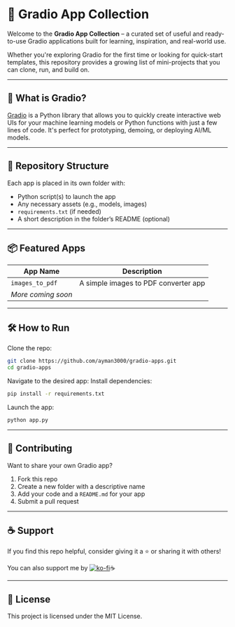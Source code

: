 # 🌟 Gradio App Collection

Welcome to the **Gradio App Collection** – a curated set of useful and ready-to-use Gradio applications built for learning, inspiration, and real-world use.

Whether you're exploring Gradio for the first time or looking for quick-start templates, this repository provides a growing list of mini-projects that you can clone, run, and build on.

---

## 🚀 What is Gradio?

[Gradio](https://www.gradio.app/) is a Python library that allows you to quickly create interactive web UIs for your machine learning models or Python functions with just a few lines of code. It's perfect for prototyping, demoing, or deploying AI/ML models.

---

## 📂 Repository Structure

Each app is placed in its own folder with:

* Python script(s) to launch the app
* Any necessary assets (e.g., models, images)
* `requirements.txt` (if needed)
* A short description in the folder’s README (optional)

---

## 📦 Featured Apps

| App Name           | Description                                    |
| ------------------ | ---------------------------------------------- |
| `images_to_pdf`     | A simple images to PDF converter app  |
| *More coming soon* |                                                |

---

## 🛠️ How to Run

Clone the repo:

```bash
git clone https://github.com/ayman3000/gradio-apps.git
cd gradio-apps
```
Navigate to the desired app:
Install dependencies:

```bash
pip install -r requirements.txt
```

Launch the app:

```bash
python app.py
```

---

## 🤝 Contributing

Want to share your own Gradio app?

1. Fork this repo
2. Create a new folder with a descriptive name
3. Add your code and a `README.md` for your app
4. Submit a pull request

---

## ☕ Support

If you find this repo helpful, consider giving it a ⭐ or sharing it with others!

You can also support me by [![ko-fi](https://ko-fi.com/img/githubbutton_sm.svg)](https://ko-fi.com/W7W61DDVO5)☕

---

## 📜 License

This project is licensed under the MIT License.


